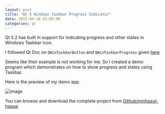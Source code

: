 ```yaml
---
layout: post
title: "Qt 5 Windows Taskbar Progress Indicator"
date: 2015-04-18 01:03:00
categories: qt
---
```

Qt 5.2 has built in support for indicating progress and other states in
Windows Taskbar icon.

I followed Qt Doc on `QWinTaskbarButton` and `QWinTaskbarProgress` given [here](http://doc.qt.io/qt-5/qtwinextras-overview.html)

Seems like their example is not working for me. So I created a demo program which demonstrates on how to show progress and states using Taskbar.

Here is the preview of my demo app.

![image](https://raw.githubusercontent.com/minhazul-haque/WinTaskbarExample/master/preview.gif)

You can browse and download the complete project from [Github/minhazul-haque](https://github.com/minhazul-haque/WinTaskbarExample).
